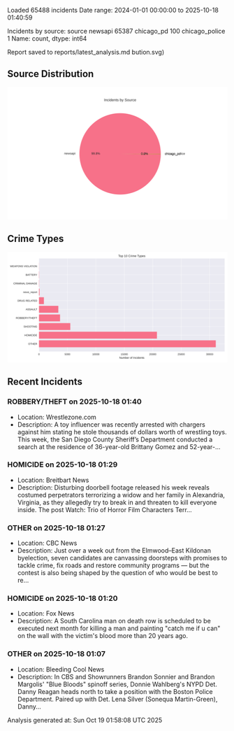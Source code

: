 
Loaded 65488 incidents
Date range: 2024-01-01 00:00:00 to 2025-10-18 01:40:59

Incidents by source:
source
newsapi           65387
chicago_pd          100
chicago_police        1
Name: count, dtype: int64

Report saved to reports/latest_analysis.md
bution.svg)

## Source Distribution
![Source Distribution](images/source_distribution.svg)

## Crime Types
![Crime Types](images/crime_types.svg)

## Recent Incidents

### ROBBERY/THEFT on 2025-10-18 01:40
- Location: Wrestlezone.com
- Description: A toy influencer was recently arrested with chargers against him stating he stole thousands of dollars worth of wrestling toys. This week, the San Diego County Sheriff’s Department conducted a search at the residence of 36-year-old Brittany Gomez and 52-year-…


### HOMICIDE on 2025-10-18 01:29
- Location: Breitbart News
- Description: Disturbing doorbell footage released his week reveals costumed perpetrators terrorizing a widow and her family in Alexandria, Virginia, as they allegedly try to break in and threaten to kill everyone inside.
The post Watch: Trio of Horror Film Characters Terr…


### OTHER on 2025-10-18 01:27
- Location: CBC News
- Description: Just over a week out from the Elmwood–East Kildonan byelection, seven candidates are canvassing doorsteps with promises to tackle crime, fix roads and restore community programs — but the contest is also being shaped by the question of who would be best to re…


### HOMICIDE on 2025-10-18 01:20
- Location: Fox News
- Description: A South Carolina man on death row is scheduled to be executed next month for killing a man and painting "catch me if u can" on the wall with the victim's blood more than 20 years ago.


### OTHER on 2025-10-18 01:07
- Location: Bleeding Cool News
- Description: In CBS and Showrunners Brandon Sonnier and Brandon Margolis' "Blue Bloods" spinoff series, Donnie Wahlberg's NYPD Det. Danny Reagan heads north to take a position with the Boston Police Department. Paired up with Det. Lena Silver (Sonequa Martin-Green), Danny…

Analysis generated at: Sun Oct 19 01:58:08 UTC 2025
